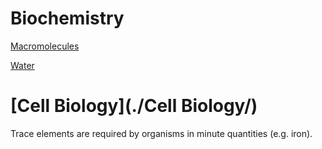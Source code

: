 # Biochemistry
[Macromolecules](./Macromolecules/)

[Water](../Chemistry/Water)

# [Cell Biology](./Cell Biology/)


Trace elements are required by organisms in minute quantities (e.g. iron).